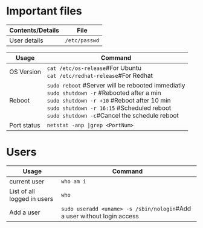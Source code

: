 # Important files
Contents/Details | File
---------------- | ----
User details | `/etc/passwd`


Usage | Command
------ | ------
  OS Version | `cat /etc/os-release`#For Ubuntu</br>`cat /etc/redhat-release`#For Redhat
  Reboot | `sudo reboot` #Server will be rebooted immediatly </br>`sudo shutdown -r` #Rebooted after a min </br>`sudo shutdown -r +10` #Reboot after 10 min</br>`sudo shutdown -r 16:15` #Scheduled reboot</br>`sudo shutdown -c`#Cancel the schedule reboot
  Port status | `netstat -anp \|grep <PortNum>`
  
# Users
Usage | Command
----- | -------
current user | `who am i`
List of all logged in users | `who`
Add a user | `sudo useradd <uname> -s /sbin/nologin`#Add a user without login access
